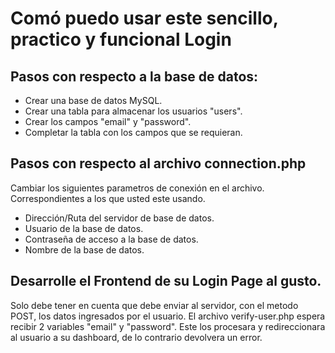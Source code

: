 # Comó puedo usar este sencillo, practico y funcional Login

## Pasos con respecto a la base de datos:

- Crear una base de datos MySQL.
- Crear una tabla para almacenar los usuarios "users".
- Crear los campos "email" y "password".
- Completar la tabla con los campos que se requieran.

## Pasos con respecto al archivo connection.php

Cambiar los siguientes parametros de conexión en el archivo.
Correspondientes a los que usted este usando.

- Dirección/Ruta del servidor de base de datos.
- Usuario de la base de datos.
- Contraseña de acceso a la base de datos.
- Nombre de la base de datos.

## Desarrolle el Frontend de su Login Page al gusto.

Solo debe tener en cuenta que debe enviar al servidor, con el metodo POST, los datos ingresados
por el usuario. El archivo verify-user.php espera recibir 2 variables "email" y "password".
Este los procesara y redireccionara al usuario a su dashboard, de lo contrario devolvera un error.
